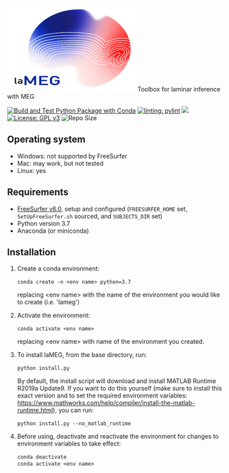 <img src="./lameg/assets/logo.png?raw=true" alt="laMEG" title="Title" width="300" height="200"/>
Toolbox for laminar inference with MEG

[![Build and Test Python Package with Conda](https://github.com/danclab/laMEG/actions/workflows/python-package-conda.yml/badge.svg)](https://github.com/danclab/laMEG/actions/workflows/python-package-conda.yml)
[![linting: pylint](https://img.shields.io/badge/linting-pylint-yellowgreen)](https://github.com/pylint-dev/pylint)
[![](https://img.shields.io/badge/Python-3.7-blue.svg)](https://www.python.org/downloads/)
[![License: GPL v3](https://img.shields.io/badge/License-GPLv3-blue.svg)](https://www.gnu.org/licenses/gpl-3.0)
![Repo Size](https://img.shields.io/github/repo-size/danclab/laMEG)

## Operating system
* Windows: not supported by FreeSurfer
* Mac: may work, but not tested
* Linux: yes
  
## Requirements
* [FreeSurfer v6.0](https://surfer.nmr.mgh.harvard.edu/fswiki/rel6downloads), setup and configured (`FREESURFER_HOME` set, `SetUpFreeSurfer.sh` sourced, and `SUBJECTS_DIR` set)
* Python version 3.7
* Anaconda (or miniconda)

## Installation
1. Create a conda environment:

       conda create -n <env name> python=3.7

   replacing &lt;env name&gt; with the name of the environment you would like to create (i.e. 'lameg')

2. Activate the environment:

       conda activate <env name>

   replacing &lt;env name&gt; with name of the environment you created. 

3. To install laMEG, from the base directory, run:

       python install.py

   By default, the install script will download and install MATLAB Runtime R2019a Update9. If you want to do this yourself (make sure to install this exact version and to set the required environment variables: https://www.mathworks.com/help/compiler/install-the-matlab-runtime.html), you can run:

       python install.py --no_matlab_runtime

4. Before using, deactivate and reactivate the environment for changes to environment variables to take effect:

       conda deactivate
       conda activate <env name>
